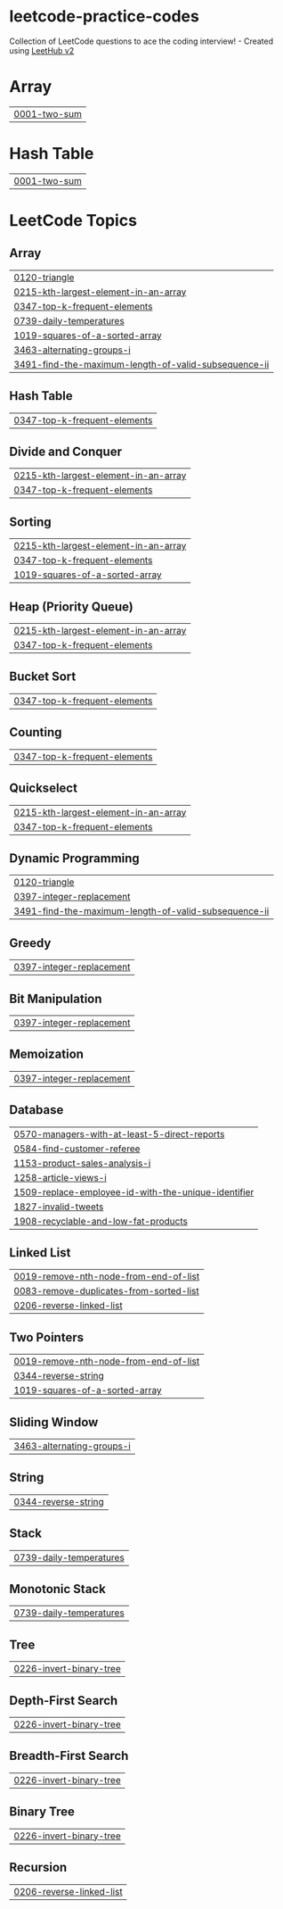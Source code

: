 # leetcode-practice-codes
Collection of LeetCode questions to ace the coding interview! - Created using [LeetHub v2](https://github.com/arunbhardwaj/LeetHub-2.0)


# Array
|  |
| ------- |
| [0001-two-sum](https://github.com/Divyansh1217/leetcode-practice-codes/tree/master/0001-two-sum) |
# Hash Table
|  |
| ------- |
| [0001-two-sum](https://github.com/Divyansh1217/leetcode-practice-codes/tree/master/0001-two-sum) |
<!---LeetCode Topics Start-->
# LeetCode Topics
## Array
|  |
| ------- |
| [0120-triangle](https://github.com/Divyansh1217/leetcode-practice-codes/tree/master/0120-triangle) |
| [0215-kth-largest-element-in-an-array](https://github.com/Divyansh1217/leetcode-practice-codes/tree/master/0215-kth-largest-element-in-an-array) |
| [0347-top-k-frequent-elements](https://github.com/Divyansh1217/leetcode-practice-codes/tree/master/0347-top-k-frequent-elements) |
| [0739-daily-temperatures](https://github.com/Divyansh1217/leetcode-practice-codes/tree/master/0739-daily-temperatures) |
| [1019-squares-of-a-sorted-array](https://github.com/Divyansh1217/leetcode-practice-codes/tree/master/1019-squares-of-a-sorted-array) |
| [3463-alternating-groups-i](https://github.com/Divyansh1217/leetcode-practice-codes/tree/master/3463-alternating-groups-i) |
| [3491-find-the-maximum-length-of-valid-subsequence-ii](https://github.com/Divyansh1217/leetcode-practice-codes/tree/master/3491-find-the-maximum-length-of-valid-subsequence-ii) |
## Hash Table
|  |
| ------- |
| [0347-top-k-frequent-elements](https://github.com/Divyansh1217/leetcode-practice-codes/tree/master/0347-top-k-frequent-elements) |
## Divide and Conquer
|  |
| ------- |
| [0215-kth-largest-element-in-an-array](https://github.com/Divyansh1217/leetcode-practice-codes/tree/master/0215-kth-largest-element-in-an-array) |
| [0347-top-k-frequent-elements](https://github.com/Divyansh1217/leetcode-practice-codes/tree/master/0347-top-k-frequent-elements) |
## Sorting
|  |
| ------- |
| [0215-kth-largest-element-in-an-array](https://github.com/Divyansh1217/leetcode-practice-codes/tree/master/0215-kth-largest-element-in-an-array) |
| [0347-top-k-frequent-elements](https://github.com/Divyansh1217/leetcode-practice-codes/tree/master/0347-top-k-frequent-elements) |
| [1019-squares-of-a-sorted-array](https://github.com/Divyansh1217/leetcode-practice-codes/tree/master/1019-squares-of-a-sorted-array) |
## Heap (Priority Queue)
|  |
| ------- |
| [0215-kth-largest-element-in-an-array](https://github.com/Divyansh1217/leetcode-practice-codes/tree/master/0215-kth-largest-element-in-an-array) |
| [0347-top-k-frequent-elements](https://github.com/Divyansh1217/leetcode-practice-codes/tree/master/0347-top-k-frequent-elements) |
## Bucket Sort
|  |
| ------- |
| [0347-top-k-frequent-elements](https://github.com/Divyansh1217/leetcode-practice-codes/tree/master/0347-top-k-frequent-elements) |
## Counting
|  |
| ------- |
| [0347-top-k-frequent-elements](https://github.com/Divyansh1217/leetcode-practice-codes/tree/master/0347-top-k-frequent-elements) |
## Quickselect
|  |
| ------- |
| [0215-kth-largest-element-in-an-array](https://github.com/Divyansh1217/leetcode-practice-codes/tree/master/0215-kth-largest-element-in-an-array) |
| [0347-top-k-frequent-elements](https://github.com/Divyansh1217/leetcode-practice-codes/tree/master/0347-top-k-frequent-elements) |
## Dynamic Programming
|  |
| ------- |
| [0120-triangle](https://github.com/Divyansh1217/leetcode-practice-codes/tree/master/0120-triangle) |
| [0397-integer-replacement](https://github.com/Divyansh1217/leetcode-practice-codes/tree/master/0397-integer-replacement) |
| [3491-find-the-maximum-length-of-valid-subsequence-ii](https://github.com/Divyansh1217/leetcode-practice-codes/tree/master/3491-find-the-maximum-length-of-valid-subsequence-ii) |
## Greedy
|  |
| ------- |
| [0397-integer-replacement](https://github.com/Divyansh1217/leetcode-practice-codes/tree/master/0397-integer-replacement) |
## Bit Manipulation
|  |
| ------- |
| [0397-integer-replacement](https://github.com/Divyansh1217/leetcode-practice-codes/tree/master/0397-integer-replacement) |
## Memoization
|  |
| ------- |
| [0397-integer-replacement](https://github.com/Divyansh1217/leetcode-practice-codes/tree/master/0397-integer-replacement) |
## Database
|  |
| ------- |
| [0570-managers-with-at-least-5-direct-reports](https://github.com/Divyansh1217/leetcode-practice-codes/tree/master/0570-managers-with-at-least-5-direct-reports) |
| [0584-find-customer-referee](https://github.com/Divyansh1217/leetcode-practice-codes/tree/master/0584-find-customer-referee) |
| [1153-product-sales-analysis-i](https://github.com/Divyansh1217/leetcode-practice-codes/tree/master/1153-product-sales-analysis-i) |
| [1258-article-views-i](https://github.com/Divyansh1217/leetcode-practice-codes/tree/master/1258-article-views-i) |
| [1509-replace-employee-id-with-the-unique-identifier](https://github.com/Divyansh1217/leetcode-practice-codes/tree/master/1509-replace-employee-id-with-the-unique-identifier) |
| [1827-invalid-tweets](https://github.com/Divyansh1217/leetcode-practice-codes/tree/master/1827-invalid-tweets) |
| [1908-recyclable-and-low-fat-products](https://github.com/Divyansh1217/leetcode-practice-codes/tree/master/1908-recyclable-and-low-fat-products) |
## Linked List
|  |
| ------- |
| [0019-remove-nth-node-from-end-of-list](https://github.com/Divyansh1217/leetcode-practice-codes/tree/master/0019-remove-nth-node-from-end-of-list) |
| [0083-remove-duplicates-from-sorted-list](https://github.com/Divyansh1217/leetcode-practice-codes/tree/master/0083-remove-duplicates-from-sorted-list) |
| [0206-reverse-linked-list](https://github.com/Divyansh1217/leetcode-practice-codes/tree/master/0206-reverse-linked-list) |
## Two Pointers
|  |
| ------- |
| [0019-remove-nth-node-from-end-of-list](https://github.com/Divyansh1217/leetcode-practice-codes/tree/master/0019-remove-nth-node-from-end-of-list) |
| [0344-reverse-string](https://github.com/Divyansh1217/leetcode-practice-codes/tree/master/0344-reverse-string) |
| [1019-squares-of-a-sorted-array](https://github.com/Divyansh1217/leetcode-practice-codes/tree/master/1019-squares-of-a-sorted-array) |
## Sliding Window
|  |
| ------- |
| [3463-alternating-groups-i](https://github.com/Divyansh1217/leetcode-practice-codes/tree/master/3463-alternating-groups-i) |
## String
|  |
| ------- |
| [0344-reverse-string](https://github.com/Divyansh1217/leetcode-practice-codes/tree/master/0344-reverse-string) |
## Stack
|  |
| ------- |
| [0739-daily-temperatures](https://github.com/Divyansh1217/leetcode-practice-codes/tree/master/0739-daily-temperatures) |
## Monotonic Stack
|  |
| ------- |
| [0739-daily-temperatures](https://github.com/Divyansh1217/leetcode-practice-codes/tree/master/0739-daily-temperatures) |
## Tree
|  |
| ------- |
| [0226-invert-binary-tree](https://github.com/Divyansh1217/leetcode-practice-codes/tree/master/0226-invert-binary-tree) |
## Depth-First Search
|  |
| ------- |
| [0226-invert-binary-tree](https://github.com/Divyansh1217/leetcode-practice-codes/tree/master/0226-invert-binary-tree) |
## Breadth-First Search
|  |
| ------- |
| [0226-invert-binary-tree](https://github.com/Divyansh1217/leetcode-practice-codes/tree/master/0226-invert-binary-tree) |
## Binary Tree
|  |
| ------- |
| [0226-invert-binary-tree](https://github.com/Divyansh1217/leetcode-practice-codes/tree/master/0226-invert-binary-tree) |
## Recursion
|  |
| ------- |
| [0206-reverse-linked-list](https://github.com/Divyansh1217/leetcode-practice-codes/tree/master/0206-reverse-linked-list) |
<!---LeetCode Topics End-->